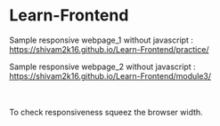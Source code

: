 # Learn-Frontend
<p>Sample responsive webpage_1 without javascript : <a href="https://shivam2k16.github.io/Learn-Frontend/practice/" >https://shivam2k16.github.io/Learn-Frontend/practice/</a></p>
<p>Sample responsive webpage_2 without javascript : <a href="https://shivam2k16.github.io/Learn-Frontend/module3/" >https://shivam2k16.github.io/Learn-Frontend/module3/</a></p><br><br>
To check responsiveness squeez the browser width.

